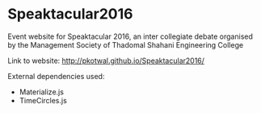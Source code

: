 # Speaktacular2016

Event website for Speaktacular 2016, an inter collegiate debate organised by the Management Society of Thadomal Shahani Engineering College

Link to website: http://pkotwal.github.io/Speaktacular2016/

External dependencies used:
- Materialize.js
- TimeCircles.js

